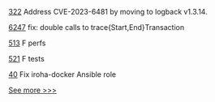 
[322](https://github.com/hyperledger/fabric-chaincode-java/pull/322) Address CVE-2023-6481 by moving to logback v1.3.14.

[6247](https://github.com/hyperledger/besu/pull/6247) fix: double calls to trace{Start,End}Transaction

[513](https://github.com/hyperledger-labs/fabric-smart-client/pull/513) F perfs

[521](https://github.com/hyperledger-labs/fabric-token-sdk/pull/521) F tests

[40](https://github.com/hyperledger/iroha-deploy/pull/40) Fix iroha-docker Ansible role


[See more >>>](https://start-here.hyperledger.org/pull-requests)
